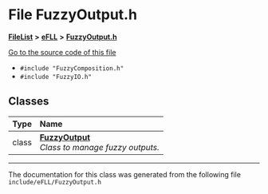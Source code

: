 

# File FuzzyOutput.h



[**FileList**](files.md) **>** [**eFLL**](dir_26fb29e3dc7aa006416ef68260f1131f.md) **>** [**FuzzyOutput.h**](_fuzzy_output_8h.md)

[Go to the source code of this file](_fuzzy_output_8h_source.md)



* `#include "FuzzyComposition.h"`
* `#include "FuzzyIO.h"`















## Classes

| Type | Name |
| ---: | :--- |
| class | [**FuzzyOutput**](class_fuzzy_output.md) <br>_Class to manage fuzzy outputs._  |



















































------------------------------
The documentation for this class was generated from the following file `include/eFLL/FuzzyOutput.h`

